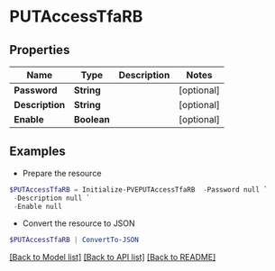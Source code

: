 # PUTAccessTfaRB
## Properties

Name | Type | Description | Notes
------------ | ------------- | ------------- | -------------
**Password** | **String** |  | [optional] 
**Description** | **String** |  | [optional] 
**Enable** | **Boolean** |  | [optional] 

## Examples

- Prepare the resource
```powershell
$PUTAccessTfaRB = Initialize-PVEPUTAccessTfaRB  -Password null `
 -Description null `
 -Enable null
```

- Convert the resource to JSON
```powershell
$PUTAccessTfaRB | ConvertTo-JSON
```

[[Back to Model list]](../README.md#documentation-for-models) [[Back to API list]](../README.md#documentation-for-api-endpoints) [[Back to README]](../README.md)

